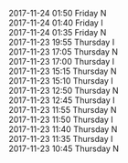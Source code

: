 2017-11-24 01:50 Friday  N  
2017-11-24 01:40 Friday  I  
2017-11-24 01:35 Friday  N  
2017-11-23 19:55 Thursday  I  
2017-11-23 17:05 Thursday  N  
2017-11-23 17:00 Thursday  I  
2017-11-23 15:15 Thursday  N  
2017-11-23 15:10 Thursday  I  
2017-11-23 12:50 Thursday  N  
2017-11-23 12:45 Thursday  I  
2017-11-23 11:55 Thursday  N  
2017-11-23 11:50 Thursday  I  
2017-11-23 11:40 Thursday  N  
2017-11-23 11:35 Thursday  I  
2017-11-23 10:45 Thursday  N  
